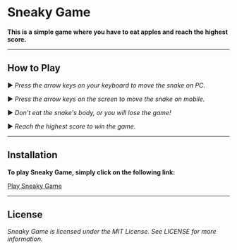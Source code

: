 # Sneaky Game
**This is a simple game where you have to eat apples and reach the highest score.**

---

## How to Play
► *Press the arrow keys on your keyboard to move the snake on PC.*

► *Press the arrow keys on the screen to move the snake on mobile.*

► *Don't eat the snake's body, or you will lose the game!*

► *Reach the highest score to win the game.*

---

## Installation
**To play Sneaky Game, simply click on the following link:**

[Play Sneaky Game](https://ravriv.github.io/sneaky.github.io/Sneaky/index.html)

---

## License
*Sneaky Game is licensed under the MIT License. See LICENSE for more information.*

